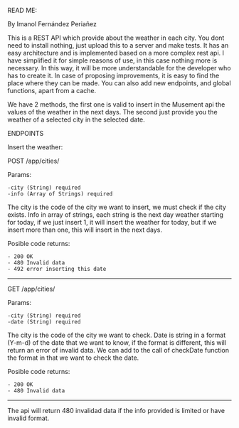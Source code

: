 READ ME:

By Imanol Fernández Periañez 

This is a REST API which provide about the weather in each city.
You dont need to install nothing, just upload this to a server and make tests.
It has an easy architecture and is implemented based on a more complex rest api. I have simplified it for simple reasons of use, in this case nothing more is necessary. In this way, it will be more understandable for the developer who has to create it.
In case of proposing improvements, it is easy to find the place where they can be made. You can also add new endpoints, and global functions, apart from a cache.

We have 2 methods, the first one is valid to insert in the Musement api the values of the weather in the next days.
The second just provide you the weather of a selected city in the selected date.

ENDPOINTS

Insert the weather:

POST /app/cities/

Params: 

	-city (String) required
	-info (Array of Strings) required

The city is the code of the city we want to insert, we must check if the city exists.
Info in array of strings, each string is the next day weather starting for today, if we just insert 1, it will insert the weather for today, but if we insert more than one, this will insert in the next days.

Posible code returns:

	- 200 OK
	- 480 Invalid data
	- 492 error inserting this date

--------------------------------------------------

GET /app/cities/

Params: 

	-city (String) required
	-date (String) required

The city is the code of the city we want to check.
Date is string in a format (Y-m-d) of the date that we want to know, if the format is different, this will return an error of invalid data. We can add to the call of checkDate function the format in that we want to check the date.

Posible code returns:

	- 200 OK
	- 480 Invalid data

--------------------------------------------------


The api will return 480 invalidad data if the info provided is limited or have invalid format.

